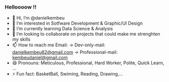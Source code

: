 ### Helloooow !!

- 👋 Hi, I’m @danielkembeu
- 👀 I’m interested in Sotfware Development & Graphic/UI Design
- 🌱 I’m currently learning Data Science & Analysis
- 💞️ I’m looking to collaborate on projects that could make me strenghten my skills
- 📫 How to reach me Email:
  -> Dev-only-mail: danielkembeu82@gmail.com
  -> Professional-mail: kembeudaniel@gmail.com
- 😄 Pronouns: Meticulous, Professional, Hard Worker, Polite, Quick Learn, ...
- ⚡ Fun fact: BasketBall, Swiming, Reading, Drawing,...

<!---
danielkembeu/danielkembeu is a ✨ special ✨ repository because its `README.md` (this file) appears on your GitHub profile.
You can click the Preview link to take a look at your changes.
--->
